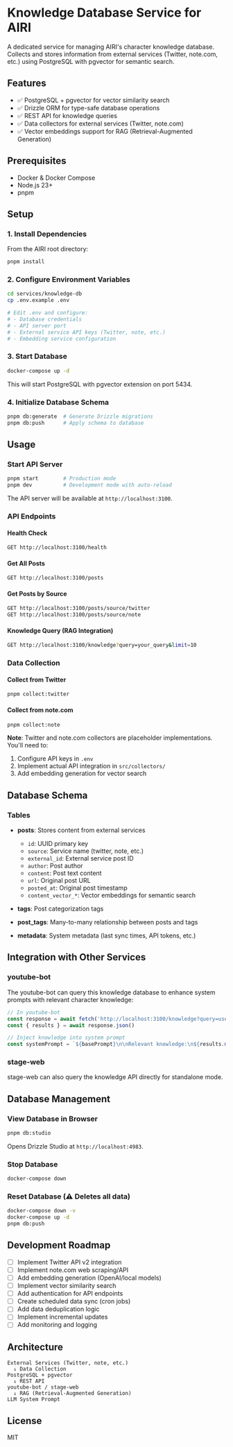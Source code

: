 # Knowledge Database Service for AIRI

A dedicated service for managing AIRI's character knowledge database. Collects and stores information from external services (Twitter, note.com, etc.) using PostgreSQL with pgvector for semantic search.

## Features

- ✅ PostgreSQL + pgvector for vector similarity search
- ✅ Drizzle ORM for type-safe database operations
- ✅ REST API for knowledge queries
- ✅ Data collectors for external services (Twitter, note.com)
- ✅ Vector embeddings support for RAG (Retrieval-Augmented Generation)

## Prerequisites

- Docker & Docker Compose
- Node.js 23+
- pnpm

## Setup

### 1. Install Dependencies

From the AIRI root directory:

```bash
pnpm install
```

### 2. Configure Environment Variables

```bash
cd services/knowledge-db
cp .env.example .env

# Edit .env and configure:
# - Database credentials
# - API server port
# - External service API keys (Twitter, note, etc.)
# - Embedding service configuration
```

### 3. Start Database

```bash
docker-compose up -d
```

This will start PostgreSQL with pgvector extension on port 5434.

### 4. Initialize Database Schema

```bash
pnpm db:generate  # Generate Drizzle migrations
pnpm db:push      # Apply schema to database
```

## Usage

### Start API Server

```bash
pnpm start        # Production mode
pnpm dev          # Development mode with auto-reload
```

The API server will be available at `http://localhost:3100`.

### API Endpoints

#### Health Check
```bash
GET http://localhost:3100/health
```

#### Get All Posts
```bash
GET http://localhost:3100/posts
```

#### Get Posts by Source
```bash
GET http://localhost:3100/posts/source/twitter
GET http://localhost:3100/posts/source/note
```

#### Knowledge Query (RAG Integration)
```bash
GET http://localhost:3100/knowledge?query=your_query&limit=10
```

### Data Collection

#### Collect from Twitter
```bash
pnpm collect:twitter
```

#### Collect from note.com
```bash
pnpm collect:note
```

**Note**: Twitter and note.com collectors are placeholder implementations. You'll need to:
1. Configure API keys in `.env`
2. Implement actual API integration in `src/collectors/`
3. Add embedding generation for vector search

## Database Schema

### Tables

- **posts**: Stores content from external services
  - `id`: UUID primary key
  - `source`: Service name (twitter, note, etc.)
  - `external_id`: External service post ID
  - `author`: Post author
  - `content`: Post text content
  - `url`: Original post URL
  - `posted_at`: Original post timestamp
  - `content_vector_*`: Vector embeddings for semantic search

- **tags**: Post categorization tags
- **post_tags**: Many-to-many relationship between posts and tags
- **metadata**: System metadata (last sync times, API tokens, etc.)

## Integration with Other Services

### youtube-bot

The youtube-bot can query this knowledge database to enhance system prompts with relevant character knowledge:

```typescript
// In youtube-bot
const response = await fetch('http://localhost:3100/knowledge?query=user_message')
const { results } = await response.json()

// Inject knowledge into system prompt
const systemPrompt = `${basePrompt}\n\nRelevant knowledge:\n${results.map(r => r.content).join('\n')}`
```

### stage-web

stage-web can also query the knowledge API directly for standalone mode.

## Database Management

### View Database in Browser

```bash
pnpm db:studio
```

Opens Drizzle Studio at `http://localhost:4983`.

### Stop Database

```bash
docker-compose down
```

### Reset Database (⚠️ Deletes all data)

```bash
docker-compose down -v
docker-compose up -d
pnpm db:push
```

## Development Roadmap

- [ ] Implement Twitter API v2 integration
- [ ] Implement note.com web scraping/API
- [ ] Add embedding generation (OpenAI/local models)
- [ ] Implement vector similarity search
- [ ] Add authentication for API endpoints
- [ ] Create scheduled data sync (cron jobs)
- [ ] Add data deduplication logic
- [ ] Implement incremental updates
- [ ] Add monitoring and logging

## Architecture

```
External Services (Twitter, note, etc.)
  ↓ Data Collection
PostgreSQL + pgvector
  ↓ REST API
youtube-bot / stage-web
  ↓ RAG (Retrieval-Augmented Generation)
LLM System Prompt
```

## License

MIT
